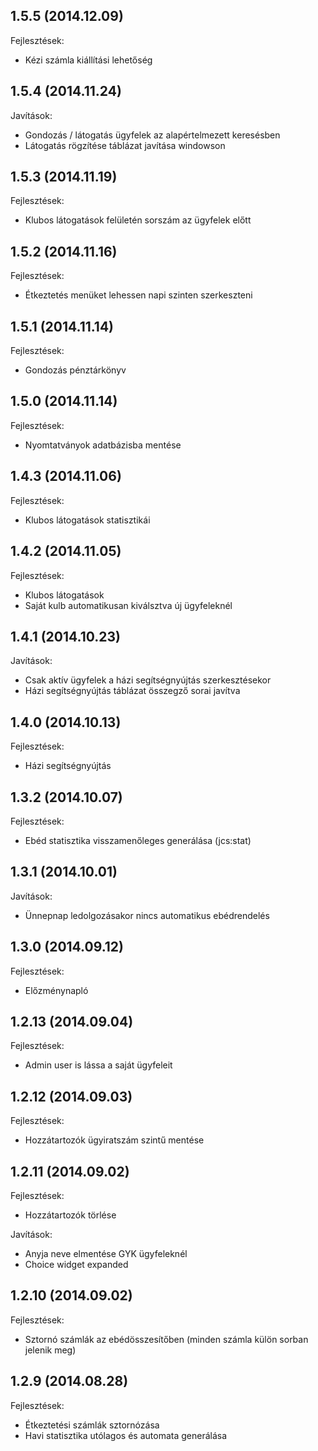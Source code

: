 ## 1.5.5 (2014.12.09)

Fejlesztések:

 - Kézi számla kiállítási lehetőség

## 1.5.4 (2014.11.24)

Javítások:

 - Gondozás / látogatás ügyfelek az alapértelmezett keresésben
 - Látogatás rögzítése táblázat javítása windowson

## 1.5.3 (2014.11.19)

Fejlesztések:

 - Klubos látogatások felületén sorszám az ügyfelek előtt

## 1.5.2 (2014.11.16)

Fejlesztések:

 - Étkeztetés menüket lehessen napi szinten szerkeszteni

## 1.5.1 (2014.11.14)

Fejlesztések:

 - Gondozás pénztárkönyv

## 1.5.0 (2014.11.14)

Fejlesztések:

 - Nyomtatványok adatbázisba mentése

## 1.4.3 (2014.11.06)

Fejlesztések:

 - Klubos látogatások statisztikái

## 1.4.2 (2014.11.05)

Fejlesztések:

 - Klubos látogatások
 - Saját kulb automatikusan kiválsztva új ügyfeleknél

## 1.4.1 (2014.10.23)

Javítások:

 - Csak aktív ügyfelek a házi segítségnyújtás szerkesztésekor
 - Házi segítségnyújtás táblázat összegző sorai javítva

## 1.4.0 (2014.10.13)

Fejlesztések:

 - Házi segítségnyújtás

## 1.3.2 (2014.10.07)

Fejlesztések:

  - Ebéd statisztika visszamenőleges generálása (jcs:stat)

## 1.3.1 (2014.10.01)

Javítások:

  - Ünnepnap ledolgozásakor nincs automatikus ebédrendelés

## 1.3.0 (2014.09.12)

Fejlesztések:

  - Előzménynapló

## 1.2.13 (2014.09.04)

Fejlesztések:

  - Admin user is lássa a saját ügyfeleit

## 1.2.12 (2014.09.03)

Fejlesztések:

  - Hozzátartozók ügyiratszám szintű mentése

## 1.2.11 (2014.09.02)

Fejlesztések:

  - Hozzátartozók törlése

Javítások:

  - Anyja neve elmentése GYK ügyfeleknél
  - Choice widget expanded

## 1.2.10 (2014.09.02)

Fejlesztések:

  - Sztornó számlák az ebédösszesítőben (minden számla külön sorban jelenik meg)

## 1.2.9 (2014.08.28)

Fejlesztések:

  - Étkeztetési számlák sztornózása
  - Havi statisztika utólagos és automata generálása
